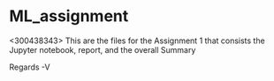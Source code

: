 # ML_assignment
<Vrishab Prasanth Davey><300438343>
This are the files for the Assignment 1 that consists the Jupyter notebook, report, and the overall Summary

Regards
-V
